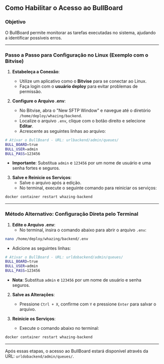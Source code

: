 ## **Como Habilitar o Acesso ao BullBoard**

### **Objetivo**

O BullBoard permite monitorar as tarefas executadas no sistema, ajudando a identificar possíveis erros.

---

### **Passo a Passo para Configuração no Linux (Exemplo com o Bitvise)**

1. **Estabeleça a Conexão**:
   - Utilize um aplicativo como o **Bitvise** para se conectar ao Linux.
   - Faça login com o **usuário deploy** para evitar problemas de permissão.

2. **Configure o Arquivo .env**:
   - No Bitvise, abra o "New SFTP Window" e navegue até o diretório `/home/deploy/whazing/backend`.
   - Localize o arquivo `.env`, clique com o botão direito e selecione **Editar**.
   - Acrescente as seguintes linhas ao arquivo:

```bash
# Ativar o BullBoard - URL: urlbackend/admin/queues/
BULL_BOARD=true
BULL_USER=admin
BULL_PASS=123456
```

   - **Importante**: Substitua `admin` e `123456` por um nome de usuário e uma senha fortes e seguros.

3. **Salve e Reinicie os Serviços**:
   - Salve o arquivo após a edição.
   - No terminal, execute o seguinte comando para reiniciar os serviços:

```bash
docker container restart whazing-backend
```

---

### **Método Alternativo: Configuração Direta pelo Terminal**

1. **Edite o Arquivo .env**:
   - No terminal, insira o comando abaixo para abrir o arquivo `.env`:

```bash
nano /home/deploy/whazing/backend/.env
```

   - Adicione as seguintes linhas:

```bash
# Ativar o BullBoard - URL: urldobackend/admin/queues/
BULL_BOARD=true
BULL_USER=admin
BULL_PASS=123456
```

   - **Nota**: Substitua `admin` e `123456` por um nome de usuário e senha seguros.

2. **Salve as Alterações**:
   - Pressione `Ctrl + X`, confirme com `Y` e pressione `Enter` para salvar o arquivo.

3. **Reinicie os Serviços**:
   - Execute o comando abaixo no terminal:

```bash
docker container restart whazing-backend
```

---

Após essas etapas, o acesso ao BullBoard estará disponível através da URL: `urldobackend/admin/queues/`.
